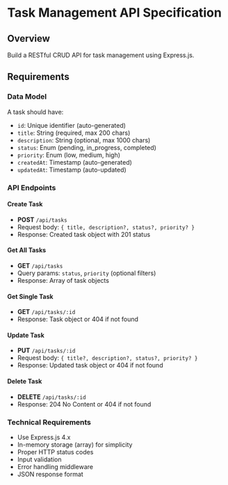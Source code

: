 # Task Management API Specification

## Overview
Build a RESTful CRUD API for task management using Express.js.

## Requirements

### Data Model
A task should have:
- `id`: Unique identifier (auto-generated)
- `title`: String (required, max 200 chars)
- `description`: String (optional, max 1000 chars)
- `status`: Enum (pending, in_progress, completed)
- `priority`: Enum (low, medium, high)
- `createdAt`: Timestamp (auto-generated)
- `updatedAt`: Timestamp (auto-updated)

### API Endpoints

#### Create Task
- **POST** `/api/tasks`
- Request body: `{ title, description?, status?, priority? }`
- Response: Created task object with 201 status

#### Get All Tasks
- **GET** `/api/tasks`
- Query params: `status`, `priority` (optional filters)
- Response: Array of task objects

#### Get Single Task
- **GET** `/api/tasks/:id`
- Response: Task object or 404 if not found

#### Update Task
- **PUT** `/api/tasks/:id`
- Request body: `{ title?, description?, status?, priority? }`
- Response: Updated task object or 404 if not found

#### Delete Task
- **DELETE** `/api/tasks/:id`
- Response: 204 No Content or 404 if not found

### Technical Requirements
- Use Express.js 4.x
- In-memory storage (array) for simplicity
- Proper HTTP status codes
- Input validation
- Error handling middleware
- JSON response format
